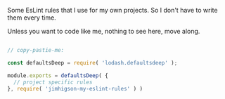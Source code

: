 Some EsLint rules that I use for my own projects. So I don't have to write them every time.

Unless you want to code like me, nothing to see here, move along.

```js

// copy-pastie-me:

const defaultsDeep = require( 'lodash.defaultsdeep' );

module.exports = defaultsDeep( {
  // project specific rules
}, require( 'jimhigson-my-eslint-rules' ) )

```


